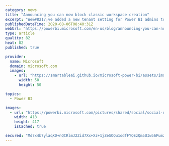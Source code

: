 ```yaml
---
category: news
title: "Announcing you can now block classic workspace creation"
excerpt: "We&#8217;ve added a new tenant setting for Power BI admins to choose if users can create classic workspaces. This helps organizations control workspace creation more effectively and prevent unwanted workspaces from appearing in Power BI when Office 365 groups are created."
publishedDateTime: 2020-08-06T08:40:31Z
webUrl: "https://powerbi.microsoft.com/en-us/blog/announcing-you-can-now-block-classic-workspace-creation/"
type: article
quality: 82
heat: 82
published: true

provider:
  name: Microsoft
  domain: microsoft.com
  images:
    - url: "https://smartableai.github.io/microsoft-power-bi/assets/images/organizations/microsoft.com-50x50.jpg"
      width: 50
      height: 50

topics:
  - Power BI

images:
  - url: "https://powerbi.microsoft.com/pictures/shared/social/social-default-image.png"
    width: 418
    height: 417
    isCached: true

secured: "Md7x4b7ylaqXD+nQCRlmJ2Zid7Xx+Xz+1jZeSOQu1odfFYQEzQm5UIw56PumZBfzbYS0fvjThaWPiC2a6e/ldDZIV6B/zyjwvWT+2CFeXUihVcHvv40sn/OskZzcYY93by0pEO+2SYcoaIAbRrWmzMrq2R5b7lzqD+mhVpXlDNu17kcMXSsCKBW0rQ3koo7P2GahY2qpf3kusONEASaTAgLidpqhb1OCDwewtJ/ejnelcEuhzBNr9CeZ0L70k9FTRQDAZG6BcnZ/8qFRdHHHJ71wdKVnkIsJehM+4h2gdlHQ8QB0+ZHwx+e/BnvUqoYSSRoCbPRBcvkd1rsJpjgF3Q==;HCm+A0+SVnVIY1qbWsxmKQ=="
---
```


